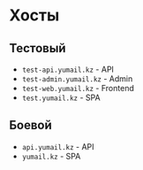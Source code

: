 # Хосты

## Тестовый

* `test-api.yumail.kz` - API
* `test-admin.yumail.kz` - Admin
* `test-web.yumail.kz` - Frontend
* `test.yumail.kz` - SPA

## Боевой

* `api.yumail.kz` - API
* `yumail.kz` - SPA
